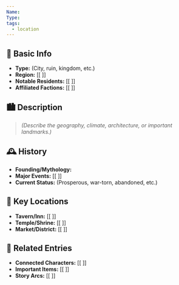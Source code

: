 ```yaml
---
Name: 
Type: 
tags:
  - location
---
```

## 📍 Basic Info 
- **Type:** (City, ruin, kingdom, etc.)
- **Region:** [[ ]]  
- **Notable Residents:** [[ ]]  
- **Affiliated Factions:** [[ ]]  

## 🏙️ Description
> *(Describe the geography, climate, architecture, or important landmarks.)*  

## 🕰️ History
- **Founding/Mythology:**  
- **Major Events:** [[ ]]  
- **Current Status:** (Prosperous, war-torn, abandoned, etc.)  

## 🌟 Key Locations
- **Tavern/Inn:** [[ ]]  
- **Temple/Shrine:** [[ ]]  
- **Market/District:** [[ ]]  

## 🔗 Related Entries
- **Connected Characters:** [[ ]]
- **Important Items:** [[ ]]
- **Story Arcs:** [[ ]]
